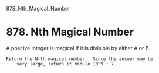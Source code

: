 878_Nth_Magical_Number
# 878. Nth Magical Number

A positive integer is magical if it is divisible by either A or B.

    Return the N-th magical number.  Since the answer may be
        very large, return it modulo 10^9 + 7.